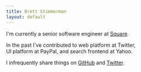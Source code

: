 ```yaml
---
title: Brett Stimmerman
layout: default
---
```


I'm currently a senior software engineer at [Square][1].

In the past I've contributed to web platform at Twitter,<br/>
UI platform at PayPal, and search frontend at Yahoo.

I infrequently share things on [GitHub][2] and [Twitter][3].

[1]: https://developer.squareup.com/us/en/online-payment-apis
[2]: https://github.com/brettstimmerman
[3]: https://twitter.com/bretts
